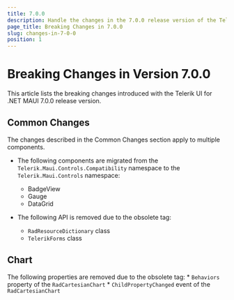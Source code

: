 ```yaml
---
title: 7.0.0
description: Handle the changes in the 7.0.0 release version of the Telerik UI for .NET MAUI components.
page_title: Breaking Changes in 7.0.0
slug: changes-in-7-0-0
position: 1
---
```


# Breaking Changes in Version 7.0.0

This article lists the breaking changes introduced with the Telerik UI for .NET MAUI 7.0.0 release version.

## Common Changes

The changes described in the Common Changes section apply to multiple components.

* The following components are migrated from the `Telerik.Maui.Controls.Compatibility` namespace to the `Telerik.Maui.Controls` namespace:
	* BadgeView
	* Gauge
	* DataGrid

* The following API is removed due to the obsolete tag:
	* `RadResourceDictionary` class
	* `TelerikForms` class

## Chart

The following properties are removed due to the obsolete tag:
	* `Behaviors` property of the `RadCartesianChart`
	* `ChildPropertyChanged` event of the `RadCartesianChart`